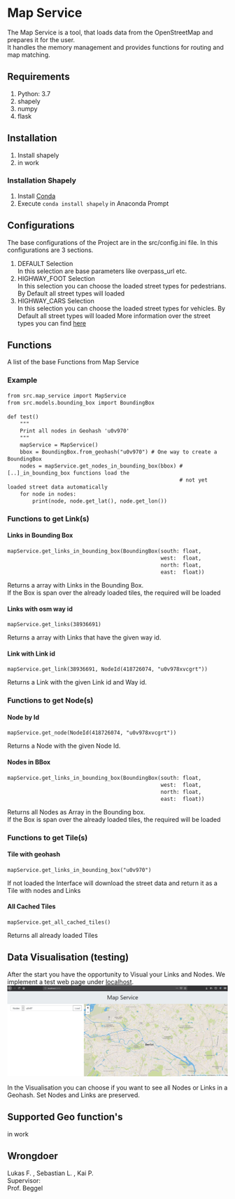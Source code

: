 [Picture 1]: doc/images/webPage.jpg  "Visualisation of Links and Nodes"
# Map Service
The Map Service is a tool, that loads data from the OpenStreetMap and prepares it for the user.  
It handles the memory management and provides functions for routing and map matching.  
## Requirements

1. Python: 3.7  
2. shapely 
3. numpy
4. flask 

## Installation
1. Install shapely
2. in work
### Installation Shapely
1. Install [Conda](https://docs.conda.io/en/latest/miniconda.html )
2. Execute <code>conda install shapely</code> in Anaconda Prompt

## Configurations
The base configurations of the Project are in the src/config.ini file.
In this configurations are 3 sections.
1. DEFAULT Selection  
In this selection are base parameters like overpass_url etc.
2. HIGHWAY_FOOT Selection  
In this selection you can choose the loaded street types for pedestrians.
By Default all street types will loaded
2. HIGHWAY_CARS Selection  
In this selection you can choose the loaded street types for vehicles.
By Default all street types will loaded
More information over the street types you can find [here](https://wiki.openstreetmap.org/wiki/Key:highway#Special_road_types)  


## Functions
A list of the base Functions from Map Service
### Example
<!--
was ist mit den imports 
(muss man wenn man unser programm nutzt immer über src gehen)??
-->
    from src.map_service import MapService
    from src.models.bounding_box import BoundingBox
    
    def test()
        """
        Print all nodes in Geohash 'u0v970'
        """
        mapService = MapService()
        bbox = BoundingBox.from_geohash("u0v970") # One way to create a BoundingBox
        nodes = mapService.get_nodes_in_bounding_box(bbox) # [..]_in_bounding_box functions load the
                                                           # not yet loaded street data automatically
        for node in nodes:
            print(node, node.get_lat(), node.get_lon())
        


### Functions to get Link(s) 
#### Links in Bounding Box
    mapService.get_links_in_bounding_box(BoundingBox(south: float, 
                                                     west:  float, 
                                                     north: float, 
                                                     east:  float))
Returns a array with Links in the Bounding Box.  
If the Box is span over the already loaded tiles, the required will be loaded

#### Links with osm way id
    mapService.get_links(38936691)
Returns a array with Links that have the given way id.  

#### Link with Link id
    mapService.get_link(38936691, NodeId(418726074, "u0v978xvcgrt"))
Returns a Link with the given Link id and Way id.  
### Functions to get Node(s) 
#### Node by Id
    mapService.get_node(NodeId(418726074, "u0v978xvcgrt"))
Returns a Node with the given Node Id.
#### Nodes in BBox
    mapService.get_links_in_bounding_box(BoundingBox(south: float, 
                                                     west:  float, 
                                                     north: float, 
                                                     east:  float))
Returns all Nodes as Array in the Bounding box.  
If the Box is span over the already loaded tiles, the required will be loaded

### Functions to get Tile(s)
#### Tile with geohash
    mapService.get_links_in_bounding_box("u0v970")
If not loaded the Interface will download the street data 
and return it as a Tile with nodes and Links
#### All Cached Tiles
    mapService.get_all_cached_tiles()
Returns all already loaded Tiles
## Data Visualisation (testing)
After the start you have the opportunity to Visual your Links and Nodes. 
We implement a test web page under [localhost](http://http://localhost:5000/). 
![Picture 1]

In the Visualisation you can choose if you want to see all Nodes or Links in a Geohash.
Set Nodes and Links are preserved.

## Supported Geo function's
in work

## Wrongdoer
  
Lukas F. , Sebastian L. , Kai P.  
Supervisor:  
Prof. Beggel  
